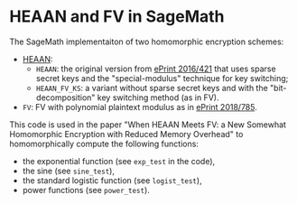 # HEAAN and FV in SageMath
The SageMath implementaiton of two homomorphic encryption schemes: 
- [HEAAN](https://eprint.iacr.org/2016/421.pdf):
  - `HEAAN`: the original version from [ePrint 2016/421](https://eprint.iacr.org/2016/421.pdf) that uses sparse secret keys and the "special-modulus" technique for key switching;
  - `HEAAN_FV_KS`: a variant without sparse secret keys and with the "bit-decomposition" key switching method (as in FV).
- `FV`: FV with polynomial plaintext modulus as in [ePrint 2018/785](https://eprint.iacr.org/2018/785.pdf).

This code is used in the paper "When HEAAN Meets FV: a New Somewhat Homomorphic Encryption with Reduced Memory Overhead" to homomorphically compute the following functions:
- the exponential function (see `exp_test` in the code),
- the sine (see `sine_test`),
- the standard logistic function (see `logist_test`),
- power functions (see `power_test`).
